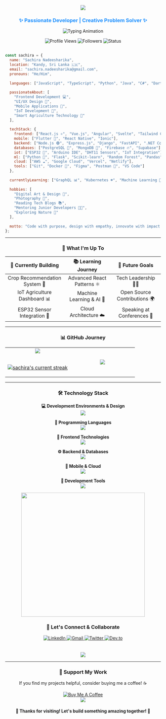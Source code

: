 <div align="center">
  <img src="https://capsule-render.vercel.app/api?type=waving&height=250&section=header&color=0:FFFFFF,100:1E90FF&text=Hello,%20I'm%20Sachira&fontColor=000000&fontSize=50&fontAlign=50&animation=twinkling&stroke=1E90FF&strokeWidth=1" />
</div>

<h3 align="center" style="color:#1E90FF;">✨ Passionate Developer | Creative Problem Solver ✨</h3>

<div align="center">
  <img src="https://readme-typing-svg.herokuapp.com?font=Poppins&size=22&duration=3000&pause=1000&color=1E90FF&background=00000000&center=true&vCenter=true&width=800&height=50&lines=Software+Engineer+%7C+Tech+Enthusiast;Building+Beautiful+%26+Functional+Solutions;Passionate+About+Clean+Code+%26+Innovation;Always+Learning+%26+Growing+🌸" alt="Typing Animation" />
</div>

<div align="center" style="margin-top:15px;">
  <img src="https://komarev.com/ghpvc/?username=SachiraPro&label=Profile%20Views&style=for-the-badge&color=1E90FF&labelColor=000000" alt="Profile Views" />
  <img src="https://img.shields.io/github/followers/SachiraPro?label=Followers&style=for-the-badge&color=4682B4&labelColor=000000" alt="Followers" />
  <img src="https://img.shields.io/badge/Status-Open%20to%20Opportunities-1E90FF?style=for-the-badge&labelColor=000000" alt="Status" />
</div>
<br/>

```javascript
const sachira = {
  name: "Sachira Nadeesharika",
  location: "Kandy, Sri Lanka 🇱🇰",
  email: "sachira.nadeesharika@gmail.com",
  pronouns: "He/Him",
  
  languages: ["JavaScript", "TypeScript", "Python", "Java", "C#", "Dart"],
  
  passionateAbout: [
    "Frontend Development 💻", 
    "UI/UX Design 🎨", 
    "Mobile Applications 📱", 
    "IoT Development 🔌",
    "Smart Agriculture Technology 🌾"
  ],
  
  techStack: {
    frontend: ["React.js ⚛️", "Vue.js", "Angular", "Svelte", "Tailwind CSS"],
    mobile: ["Flutter 💙", "React Native", "Ionic"],
    backend: ["Node.js 🟢", "Express.js", "Django", "FastAPI", ".NET Core"],
    databases: ["PostgreSQL 🐘", "MongoDB 🍃", "Firebase 🔥", "Supabase"],
    iot: ["ESP32 🔧", "Arduino IDE", "DHT11 Sensors", "IoT Integration"],
    ml: ["Python 🐍", "Flask", "Scikit-learn", "Random Forest", "Pandas"],
    cloud: ["AWS ☁️", "Google Cloud", "Vercel", "Netlify"],
    tools: ["Git", "Docker 🐳", "Figma", "Postman 📮", "VS Code"]
  },
  
  currentlyLearning: ["GraphQL 📊", "Kubernetes ☸️", "Machine Learning 🤖", "Blockchain ⛓️"],
  
  hobbies: [
    "Digital Art & Design 🎨",
    "Photography 📸",
    "Reading Tech Blogs 📚",
    "Mentoring Junior Developers 👨‍🏫",
    "Exploring Nature 🌿"
  ],
  
  motto: "Code with purpose, design with empathy, innovate with impact ✨"
};
```

---

<h3 align="center">🌟 What I'm Up To</h3>

<div align="center">

| 🚀 **Currently Building** | 📚 **Learning Journey** | 🎯 **Future Goals** |
|:-------:|:-------:|:-------:|
| Crop Recommendation System 🌾 | Advanced React Patterns ⚛️ | Tech Leadership 👨‍💼 |
| IoT Agriculture Dashboard 📊 | Machine Learning & AI 🤖 | Open Source Contributions 🌍 |
| ESP32 Sensor Integration 🔧 | Cloud Architecture ☁️ | Speaking at Conferences 🎤 |

</div>

---

<h3 align="center">📊 GitHub Journey</h3>

<div align="center">
<table align="center">
<tr border="none">
<td width="50%" align="center">
  
  <img  align="center"  src="https://github-readme-stats.vercel.app/api?username=SachiraW&theme=tokyonight&show_icons=true&count_private=true"/>
  

<br/>
<br/>

  [![sachira's current streak](https://streak-stats.demolab.com/?user=SachiraW&count_private=true&theme=tokyonight)](#)
  
</td>
<td width="50%" align="center">

  <img  align="center"  src="https://github-readme-stats.anuraghazra1.vercel.app/api/top-langs/?username=SachiraW&theme=tokyonight&hide_border=false&no-bg=true&no-frame=true&langs_count=10"/>
  
  </td>
</tr>
</table>

---

<h3 align="center">🛠️ Technology Stack</h3>

<div align="center">

**💻 Development Environments & Design**
<br/>
<img src="https://skillicons.dev/icons?i=vscode,webstorm,idea,figma,ps,ai" />

**🔧 Programming Languages**
<br/>
<img src="https://skillicons.dev/icons?i=js,ts,python,java,cs,dart,cpp" />

**🎨 Frontend Technologies**
<br/>
<img src="https://skillicons.dev/icons?i=react,vue,angular,svelte,html,css,tailwind,bootstrap,sass" />

**⚙️ Backend & Databases**
<br/>
<img src="https://skillicons.dev/icons?i=nodejs,express,django,fastapi,dotnet,postgresql,mongodb,firebase" />

**📱 Mobile & Cloud**
<br/>
<img src="https://skillicons.dev/icons?i=flutter,aws,gcp,docker,kubernetes,vercel,netlify" />

**🔨 Development Tools**
<br/>
<img src="https://skillicons.dev/icons?i=git,github,postman,npm,yarn,webpack,vite" />

</div>

<div align="center">
  <img src="https://user-images.githubusercontent.com/74038190/212284158-e840e285-664b-44d7-b79b-e264b5e54825.gif" width="400">
</div>

<h3 align="center">🤝 Let's Connect & Collaborate</h3>

<div align="center">
<a href="https://www.linkedin.com/in/sachira-nadeesharika" target="_blank">
  <img src="https://img.shields.io/badge/LinkedIn-0077B5?style=for-the-badge&logo=linkedin&logoColor=white" alt="LinkedIn"/>
</a>
<a href="mailto:sachira.nadeesharika@gmail.com" target="_blank">
  <img src="https://img.shields.io/badge/Gmail-D14836?style=for-the-badge&logo=gmail&logoColor=white" alt="Gmail"/>
</a>
<a href="https://twitter.com/SachiraW" target="_blank">
  <img src="https://img.shields.io/badge/Twitter-1DA1F2?style=for-the-badge&logo=twitter&logoColor=white" alt="Twitter"/>
</a>
<a href="https://dev.to/sachira" target="_blank">
  <img src="https://img.shields.io/badge/dev.to-0A0A0A?style=for-the-badge&logo=devdotto&logoColor=white" alt="Dev.to"/>
</a>
</div>
<br/>
<div align="center" style="margin-top: 20px;">
  <img src="https://quotes-github-readme.vercel.app/api?type=horizontal&theme=radical&quote=The%20future%20belongs%20to%20those%20who%20believe%20in%20the%20beauty%20of%20their%20dreams&author=Eleanor%20Roosevelt" />
</div>

---

<h3 align="center">💝 Support My Work</h3>
<div align="center">
  <p>If you find my projects helpful, consider buying me a coffee! ☕</p>
  <a href="https://www.buymeacoffee.com/sachira" target="_blank">
    <img src="https://img.shields.io/badge/Buy%20Me%20A%20Coffee-FFDD00?style=for-the-badge&logo=buy-me-a-coffee&logoColor=black" alt="Buy Me A Coffee"/>
  </a>
</div>

<div align="center">
  <img src="https://capsule-render.vercel.app/api?type=waving&height=120&section=footer&color=0:FFFFFF,100:1E90FF" />
</div>

<h4 align="center">💖 Thanks for visiting! Let's build something amazing together! 🚀</h4>
